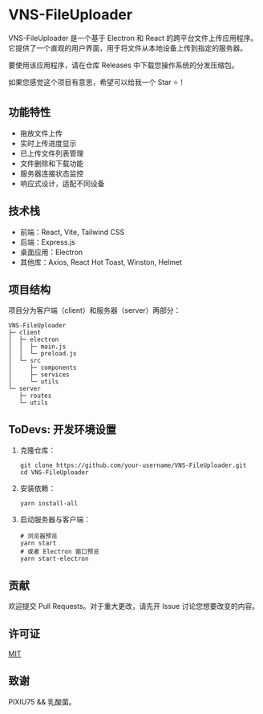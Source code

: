 # VNS-FileUploader

VNS-FileUploader 是一个基于 Electron 和 React 的跨平台文件上传应用程序。它提供了一个直观的用户界面，用于将文件从本地设备上传到指定的服务器。

要使用该应用程序，请在仓库 Releases 中下载您操作系统的分发压缩包。

如果您感觉这个项目有意思，希望可以给我一个 Star ⭐！

## 功能特性

- 拖放文件上传
- 实时上传进度显示
- 已上传文件列表管理
- 文件删除和下载功能
- 服务器连接状态监控
- 响应式设计，适配不同设备

## 技术栈

- 前端：React, Vite, Tailwind CSS
- 后端：Express.js
- 桌面应用：Electron
- 其他库：Axios, React Hot Toast, Winston, Helmet

## 项目结构

项目分为客户端（client）和服务器（server）两部分：

```
VNS-FileUploader
├─ client
│  ├─ electron
│  │  ├─ main.js
│  │  └─ preload.js
│  └─ src
│     ├─ components
│     ├─ services
│     └─ utils
└─ server
   ├─ routes
   └─ utils
```

## ToDevs: 开发环境设置

1. 克隆仓库：
   ```
   git clone https://github.com/your-username/VNS-FileUploader.git
   cd VNS-FileUploader
   ```

2. 安装依赖：
   ```
   yarn install-all
   ```

3. 启动服务器与客户端：
   ```
   # 浏览器预览
   yarn start
   # 或者 Electron 窗口预览
   yarn start-electron
   ```

## 贡献

欢迎提交 Pull Requests。对于重大更改，请先开 Issue 讨论您想要改变的内容。

## 许可证

[MIT](https://choosealicense.com/licenses/mit/)

## 致谢

PIXIU75 && 乳酸菌。
